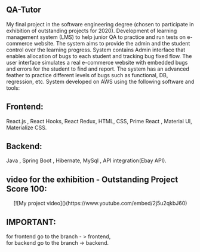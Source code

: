 ## QA-Tutor

My final project in the software engineering degree (chosen to participate in exhibition of outstanding projects for 2020). 
Development of learning management system (LMS) to help junior QA to practice and 
run tests on e-commerce website. The system aims to provide the admin and the 
student control over the learning progress. 
System contains Admin interface that enables allocation of bugs to each student and 
tracking bug fixed flow. The user interface simulates a real e-commerce website with 
embedded bugs and errors for the student to find and report. 
The system has an advanced feather to practice different levels of bugs such as 
functional, DB, regression, etc. 
System developed on AWS using the following software and tools:

## Frontend:
React.js , React Hooks, React Redux, HTML, CSS, Prime React , Material UI, Materialize CSS.

## Backend:
Java , Spring Boot , Hibernate, MySql , API integration(Ebay API).

## video for the exhibition - Outstanding Project Score 100:
<p align="center">
[![My project video]()(https://www.youtube.com/embed/2j5u2qkbJ60)</br>
</p>

## IMPORTANT:
for frontend go to the branch - > frontend,                                                                                                                                       
for backend go to the branch -> backend.



